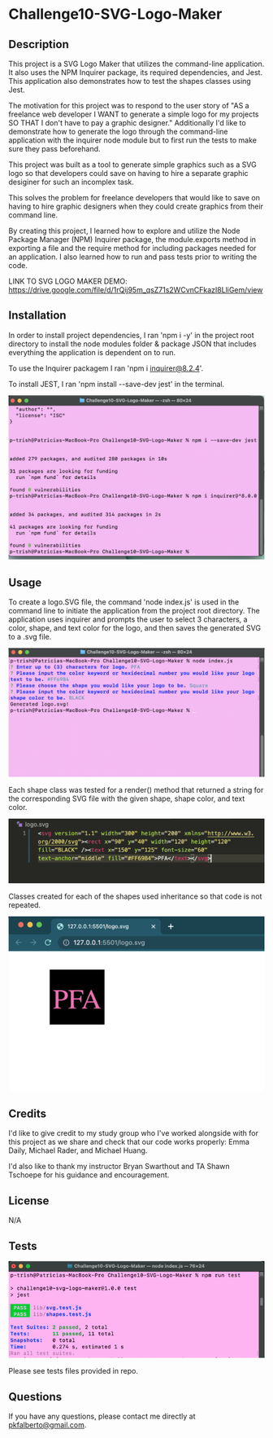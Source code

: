 # Challenge10-SVG-Logo-Maker


## Description

This project is a SVG Logo Maker that utilizes the command-line application. It also uses the NPM Inquirer package, its required dependencies, and Jest. This application also demonstrates how to test the shapes classes using Jest. 

The motivation for this project was to respond to the user story of 
"AS a freelance web developer
I WANT to generate a simple logo for my projects
SO THAT I don't have to pay a graphic designer." 
Additionally I'd like to demonstrate how to generate the logo through the command-line application with the inquirer node module but to first run the tests to make sure they pass beforehand.

This project was built as a tool to generate simple graphics such as a SVG logo so that developers could save on having to hire a separate graphic desiginer for such an incomplex task.  

This solves the problem for freelance developers that would like to save on having to hire graphic designers when they could create graphics from their command line.  

By creating this project, I learned how to explore and utilize the Node Package Manager (NPM) Inquirer package, the module.exports method in exporting a file and the require method for including packages needed for an application. I also learned how to run and pass tests prior to writing the code.  

LINK TO SVG LOGO MAKER DEMO: 
https://drive.google.com/file/d/1rQij95m_qsZ71s2WCvnCFkazI8LliGem/view

## Installation

In order to install project dependencies, I ran 'npm i -y' in the project root directory to install the node modules folder & package JSON that includes everything the application is dependent on to run.

To use the Inquirer packagem I ran 'npm i inquirer@8.2.4'.

To install JEST, I ran 'npm install --save-dev jest' in the terminal.

![alt text](./images/HW10Setup.png)

## Usage

To create a logo.SVG file, the command 'node index.js' is used in the command line to initiate the application from the project root directory.  The application uses inquirer and prompts the user to select 3 characters, a color, shape, and text color for the logo, and then saves the generated SVG to a .svg file.  

![alt text](./images/HW%2010%20PROMPTED%20QUESTIONS.png)

Each shape class was tested for a render() method that returned a string for the corresponding SVG file with the given shape, shape color, and text color.

![alt text](./images/HW%2010%20String%20Output.png)

Classes created for each of the shapes used inheritance so that code is not repeated. 

![alt text](./images/HW%2010%20SVG%20FILE.png)

## Credits

I'd like to give credit to my study group who I've worked alongside with for this project as we share and check that our code works properly: Emma Daily, Michael Rader, and Michael Huang.

I'd also like to thank my instructor Bryan Swarthout and TA Shawn Tschoepe for his guidance and encouragement. 

## License
N/A

## Tests

![alt text](./images/HW%2010%20PASSED%20TESTS.png)

Please see tests files provided in repo. 

## Questions

If you have any questions, please contact me directly at pkfalberto@gmail.com.  


